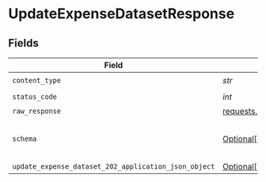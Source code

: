 # UpdateExpenseDatasetResponse


## Fields

| Field                                                                                                                 | Type                                                                                                                  | Required                                                                                                              | Description                                                                                                           |
| --------------------------------------------------------------------------------------------------------------------- | --------------------------------------------------------------------------------------------------------------------- | --------------------------------------------------------------------------------------------------------------------- | --------------------------------------------------------------------------------------------------------------------- |
| `content_type`                                                                                                        | *str*                                                                                                                 | :heavy_check_mark:                                                                                                    | N/A                                                                                                                   |
| `status_code`                                                                                                         | *int*                                                                                                                 | :heavy_check_mark:                                                                                                    | N/A                                                                                                                   |
| `raw_response`                                                                                                        | [requests.Response](https://requests.readthedocs.io/en/latest/api/#requests.Response)                                 | :heavy_minus_sign:                                                                                                    | N/A                                                                                                                   |
| `schema`                                                                                                              | [Optional[shared.Schema]](../../models/shared/schema.md)                                                              | :heavy_minus_sign:                                                                                                    | The request made is not valid.                                                                                        |
| `update_expense_dataset_202_application_json_object`                                                                  | [Optional[UpdateExpenseDataset202ApplicationJSON]](../../models/operations/updateexpensedataset202applicationjson.md) | :heavy_minus_sign:                                                                                                    | Accepted                                                                                                              |